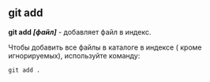## git  add

**git  add *[файл]***   -  добавляет файл в индекс.

Чтобы добавить все файлы в каталоге в индексе ( кроме игнорируемых), используйте команду:

```bach=
git add .
```
